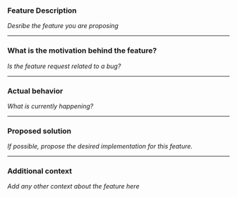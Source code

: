### Feature Description
*Desribe the feature you are proposing*

---
### What is the motivation behind the feature?
*Is the feature request related to a bug?*

---
### Actual behavior
*What is currently happening?*

---
### Proposed solution
*If possible, propose the desired implementation for this feature.*

---
### Additional context
*Add any other context about the feature here*
